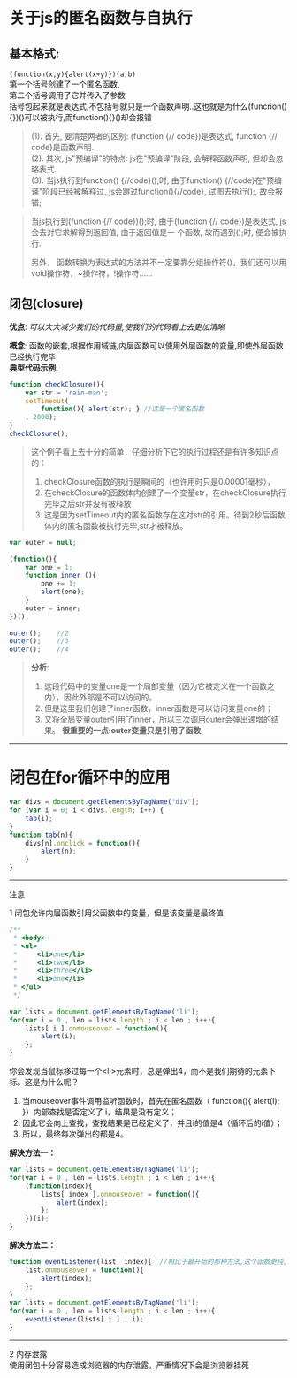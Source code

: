 # 关于js的匿名函数与自执行

## 基本格式: 
`(function(x,y){alert(x+y)})(a,b)`  
第一个括号创建了一个匿名函数,  
第二个括号调用了它并传入了参数  
括号包起来就是表达式,不包括号就只是一个函数声明..这也就是为什么(funcrion(){})()可以被执行,而function(){}()却会报错

> (1). 首先, 要清楚两者的区别:     (function {// code})是表达式, function {// code}是函数声明.     
       (2). 其次, js"预编译"的特点:     js在"预编译"阶段, 会解释函数声明, 但却会忽略表式.     
       (3). 当js执行到function() {//code}();时, 由于function() {//code}在"预编译"阶段已经被解释过, js会跳过function(){//code}, 试图去执行();, 故会报错; 
           
>    当js执行到(function {// code})();时, 由于(function {// code})是表达式, js会去对它求解得到返回值, 由于返回值是一 个函数, 故而遇到();时, 便会被执行.
> 
>    另外， 函数转换为表达式的方法并不一定要靠分组操作符()，我们还可以用void操作符，~操作符，!操作符……
> 


## 闭包(closure)
**优点**: *可以大大减少我们的代码量,使我们的代码看上去更加清晰*

**概念**: 函数的嵌套,根据作用域链,内层函数可以使用外层函数的变量,即使外层函数已经执行完毕  
**典型代码示例**: 

```javascript
function checkClosure(){  
    var str = 'rain-man';  
    setTimeout(  
        function(){ alert(str); } //这是一个匿名函数  
    , 2000);  
}  
checkClosure();
```
> 这个例子看上去十分的简单，仔细分析下它的执行过程还是有许多知识点的：  
> 1. checkClosure函数的执行是瞬间的（也许用时只是0.00001毫秒），  
> 2. 在checkClosure的函数体内创建了一个变量str，在checkClosure执行完毕之后str并没有被释放  
> 3. 这是因为setTimeout内的匿名函数存在这对str的引用。待到2秒后函数体内的匿名函数被执行完毕,str才被释放。
> 

```javascript
var outer = null;  
     
(function(){  
    var one = 1;  
    function inner (){  
        one += 1;  
        alert(one);  
    }  
    outer = inner;  
})();  
     
outer();    //2  
outer();    //3  
outer();    //4
```

> **分析**:   
> 1. 这段代码中的变量one是一个局部变量（因为它被定义在一个函数之内），因此外部是不可以访问的。
> 2. 但是这里我们创建了inner函数，inner函数是可以访问变量one的；  
> 3. 又将全局变量outer引用了inner，所以三次调用outer会弹出递增的结果。 
> **很重要的一点:outer变量只是引用了函数**


-----
# 闭包在for循环中的应用

```javascript
var divs = document.getElementsByTagName("div");
for (var i = 0; i < divs.length; i++) {
	tab(i);
}
function tab(n){
	divs[n].onclick = function(){
		alert(n);
	}
}
```
----
注意
 
1 闭包允许内层函数引用父函数中的变量，但是该变量是最终值

```javascript
/**  
 * <body>  
 * <ul>  
 *     <li>one</li>  
 *     <li>two</li>  
 *     <li>three</li>  
 *     <li>one</li>  
 * </ul>  
 */
     
var lists = document.getElementsByTagName('li');  
for(var i = 0 , len = lists.length ; i < len ; i++){  
    lists[ i ].onmouseover = function(){  
        alert(i);      
    };  
}
```
你会发现当鼠标移过每一个\<li>元素时，总是弹出4，而不是我们期待的元素下标。这是为什么呢？  
1. 当mouseover事件调用监听函数时，首先在匿名函数（ function(){ alert(i); }）内部查找是否定义了 i，结果是没有定义；  
2. 因此它会向上查找，查找结果是已经定义了，并且i的值是4（循环后的i值）；  
3. 所以，最终每次弹出的都是4。  

**解决方法一：**

```javascript
var lists = document.getElementsByTagName('li');  
for(var i = 0 , len = lists.length ; i < len ; i++){  
    (function(index){  
        lists[ index ].onmouseover = function(){  
            alert(index);      
        };                      
    })(i);  
}
```
**解决方法二：**

```javascript
function eventListener(list, index){  //相比于最开始的那种方法,这个函数更纯,不依赖外部变量
    list.onmouseover = function(){  
        alert(index);  
    };  
}  
var lists = document.getElementsByTagName('li');  
for(var i = 0 , len = lists.length ; i < len ; i++){  
    eventListener(lists[ i ] , i);  
}
```

---
2 内存泄露  
使用闭包十分容易造成浏览器的内存泄露，严重情况下会是浏览器挂死





